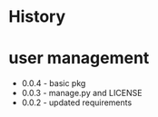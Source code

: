 # History

# user management
- 0.0.4 - basic pkg 
- 0.0.3 - manage.py and LICENSE
- 0.0.2 - updated requirements
